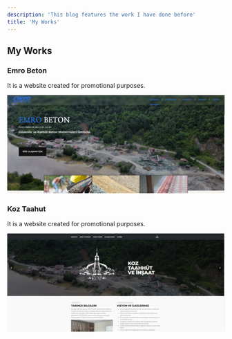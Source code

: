 ```yaml
---
description: 'This blog features the work I have done before'
title: 'My Works'
---
```



## My Works 
### Emro Beton 
It is a website created for promotional purposes.

!["sdlfsdlşf"](../../public/emro-beton.png)
### Koz Taahut
It is a website created for promotional purposes.

!["sdlfsdlşf"](../../public/koz-taahhut.png)

